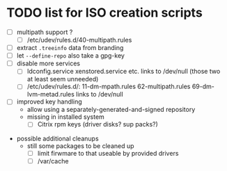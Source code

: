 # TODO list for ISO creation scripts

* [ ] multipath support ?
    - [ ] /etc/udev/rules.d/40-multipath.rules
* [ ] extract `.treeinfo` data from branding
* [ ] let `--define-repo` also take a gpg-key
* [ ] disable more services
    - [ ] ldconfig.service xenstored.service etc. links to /dev/null (those two at least seem
          unneeded)
    - [ ] /etc/udev/rules.d/: 11-dm-mpath.rules 62-multipath.rules 69-dm-lvm-metad.rules links to /dev/null
* [ ] improved key handling
  * allow using a separately-generated-and-signed repository
  * missing in installed system
    - [ ] Citrix rpm keys (driver disks? sup packs?)
* possible additional cleanups
  * still some packages to be cleaned up
    - [ ] limit firwmare to that useable by provided drivers
    - [ ] /var/cache
